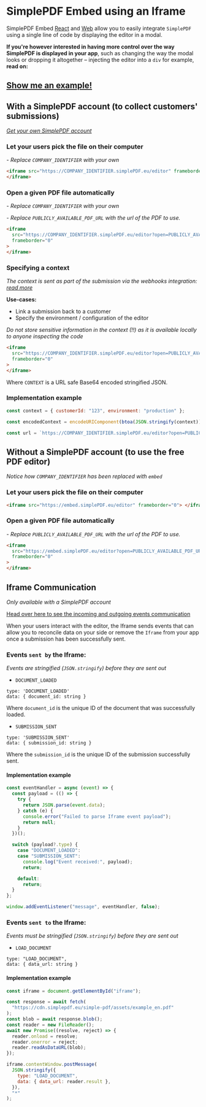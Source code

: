 # SimplePDF Embed using an Iframe

SimplePDF Embed [React](../react/README.md) and [Web](../web/README.md) allow you to easily integrate `SimplePDF` using a single line of code by displaying the editor in a modal.

**If you're however interested in having more control over the way SimplePDF is displayed in your app**, such as changing the way the modal looks or dropping it altogether – injecting the editor into a `div` for example, **read on:**

## [Show me an example!](https://replit.com/@bendersej/Simple-PDF-Embed-Iframe)

## With a SimplePDF account (to collect customers' submissions)

_[Get your own SimplePDF account](https://simplepdf.eu/pricing)_

### Let your users pick the file on their computer

_- Replace `COMPANY_IDENTIFIER` with your own_

```html
<iframe src="https://COMPANY_IDENTIFIER.simplePDF.eu/editor" frameborder="0">
</iframe>
```

### Open a given PDF file automatically

_- Replace `COMPANY_IDENTIFIER` with your own_

_- Replace `PUBLICLY_AVAILABLE_PDF_URL` with the url of the PDF to use._

```html
<iframe
  src="https://COMPANY_IDENTIFIER.simplePDF.eu/editor?open=PUBLICLY_AVAILABLE_PDF_URL"
  frameborder="0"
>
</iframe>
```

### Specifying a context

_The context is sent as part of the submission via the webhooks integration: [read more](https://simplepdf.eu/help/how-to/configure-webhooks-pdf-form-submissions#events)_

**Use-cases:**

- Link a submission back to a customer
- Specify the environment / configuration of the editor

_Do not store sensitive information in the context (!!) as it is available locally to anyone inspecting the code_

```html
<iframe
  src="https://COMPANY_IDENTIFIER.simplePDF.eu/editor?open=PUBLICLY_AVAILABLE_PDF_URL&context=CONTEXT"
  frameborder="0"
>
</iframe>
```

Where `CONTEXT` is a URL safe Base64 encoded stringified JSON.

### Implementation example

```javascript
const context = { customerId: "123", environment: "production" };

const encodedContext = encodeURIComponent(btoa(JSON.stringify(context)));

const url = `https://COMPANY_IDENTIFIER.simplePDF.eu/editor?open=PUBLICLY_AVAILABLE_PDF_URL&context=${encodedContext}`;
```

## Without a SimplePDF account (to use the free PDF editor)

_Notice how `COMPANY_IDENTIFIER` has been replaced with `embed`_

### Let your users pick the file on their computer

```html
<iframe src="https://embed.simplePDF.eu/editor" frameborder="0"> </iframe>
```

### Open a given PDF file automatically

_- Replace `PUBLICLY_AVAILABLE_PDF_URL` with the url of the PDF to use._

```html
<iframe
  src="https://embed.simplePDF.eu/editor?open=PUBLICLY_AVAILABLE_PDF_URL"
  frameborder="0"
>
</iframe>
```

## Iframe Communication

_Only available with a SimplePDF account_

[Head over here to see the incoming and outgoing events communication](../examples/with-iframe/index.html)

When your users interact with the editor, the Iframe sends events that can allow you to reconcile data on your side or remove the `Iframe` from your app once a submission has been successfully sent.

### Events `sent by` the Iframe:

_Events are stringified (`JSON.stringify`) before they are sent out_

- `DOCUMENT_LOADED`

```
type: 'DOCUMENT_LOADED'
data: { document_id: string }
```

Where `document_id` is the unique ID of the document that was successfully loaded.

- `SUBMISSION_SENT`

```
type: 'SUBMISSION_SENT'
data: { submission_id: string }
```

Where the `submission_id` is the unique ID of the submission successfully sent.

#### Implementation example

```javascript
const eventHandler = async (event) => {
  const payload = (() => {
    try {
      return JSON.parse(event.data);
    } catch (e) {
      console.error("Failed to parse Iframe event payload");
      return null;
    }
  })();

  switch (payload?.type) {
    case "DOCUMENT_LOADED":
    case "SUBMISSION_SENT":
      console.log("Event received:", payload);
      return;

    default:
      return;
  }
};

window.addEventListener("message", eventHandler, false);
```

### Events `sent to` the Iframe:

_Events must be stringified (`JSON.stringify`) before they are sent out_

- `LOAD_DOCUMENT`

```
type: "LOAD_DOCUMENT",
data: { data_url: string }
```

#### Implementation example

```javascript
const iframe = document.getElementById("iframe");

const response = await fetch(
  "https://cdn.simplepdf.eu/simple-pdf/assets/example_en.pdf"
);
const blob = await response.blob();
const reader = new FileReader();
await new Promise((resolve, reject) => {
  reader.onload = resolve;
  reader.onerror = reject;
  reader.readAsDataURL(blob);
});

iframe.contentWindow.postMessage(
  JSON.stringify({
    type: "LOAD_DOCUMENT",
    data: { data_url: reader.result },
  }),
  "*"
);
```
